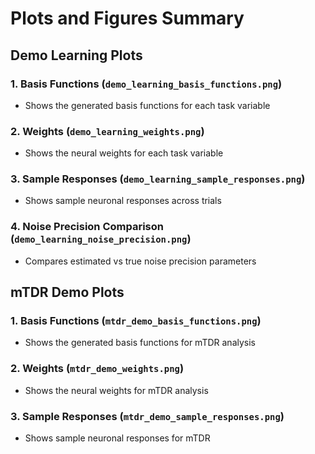 # Plots and Figures Summary

## Demo Learning Plots

### 1. Basis Functions (`demo_learning_basis_functions.png`)
- Shows the generated basis functions for each task variable

### 2. Weights (`demo_learning_weights.png`)
- Shows the neural weights for each task variable

### 3. Sample Responses (`demo_learning_sample_responses.png`)
- Shows sample neuronal responses across trials

### 4. Noise Precision Comparison (`demo_learning_noise_precision.png`)
- Compares estimated vs true noise precision parameters

## mTDR Demo Plots

### 1. Basis Functions (`mtdr_demo_basis_functions.png`)
- Shows the generated basis functions for mTDR analysis

### 2. Weights (`mtdr_demo_weights.png`)
- Shows the neural weights for mTDR analysis

### 3. Sample Responses (`mtdr_demo_sample_responses.png`)
- Shows sample neuronal responses for mTDR

